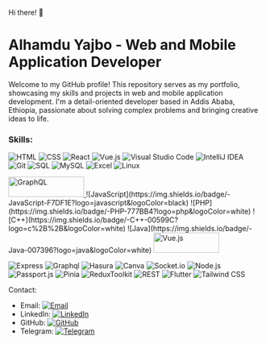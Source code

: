 Hi there! 👋

# Alhamdu Yajbo - Web and Mobile Application Developer

Welcome to my GitHub profile! This repository serves as my portfolio, showcasing my skills and projects in web and mobile application development. I'm a detail-oriented developer based in Addis Ababa, Ethiopia, passionate about solving complex problems and bringing creative ideas to life.

### Skills: 
![HTML](https://img.shields.io/badge/-HTML-E34F26?logo=html5&logoColor=white)
![CSS](https://img.shields.io/badge/-CSS-1572B6?logo=css3&logoColor=white)
![React](https://img.shields.io/badge/-React-61DAFB?logo=react&logoColor=black) 
![Vue.js](https://img.shields.io/badge/-Vue.js-4FC08D?logo=vue.js&logoColor=white)
![Visual Studio Code](https://img.shields.io/badge/-Visual_Studio_Code-007ACC?logo=visual-studio-code&logoColor=white) 
![IntelliJ IDEA](https://img.shields.io/badge/-IntelliJ_IDEA-000000?logo=intellij-idea&logoColor=white) 
![Git](https://img.shields.io/badge/-Git-F05032?logo=git&logoColor=white)
![SQL](https://img.shields.io/badge/-SQL-4479A1?logo=sql&logoColor=white)
![MySQL](https://img.shields.io/badge/-MySQL-4479A1?logo=mysql&logoColor=white) 
![Excel](https://img.shields.io/badge/-Excel-217346?logo=microsoft-excel&logoColor=white) 
![Linux](https://img.shields.io/badge/-Linux-FCC624?logo=linux&logoColor=black)

<a href="https://github.com/graphql">
  <img src="https://img.shields.io/badge/-GraphQL-E434AA?logo=graphql&logoColor=white" alt="GraphQL" width="150" height="40">
</a>
![JavaScript](https://img.shields.io/badge/-JavaScript-F7DF1E?logo=javascript&logoColor=black) 
![PHP](https://img.shields.io/badge/-PHP-777BB4?logo=php&logoColor=white)
![C++](https://img.shields.io/badge/-C++-00599C?logo=c%2B%2B&logoColor=white) 
![Java](https://img.shields.io/badge/-Java-007396?logo=java&logoColor=white)
<a href="https://github.com/vuejs">
  <img src="https://img.shields.io/badge/-Vue.js-4FC08D?logo=vue.js&logoColor=white" alt="Vue.js" width="130" height="40">
</a>

![Express](https://img.shields.io/badge/-Express-FCC624?logo=express&logoColor=black)
![Graphql](https://img.shields.io/badge/-GraphQL-E434AA?logo=graphql&logoColor=white) 
![Hasura](https://img.shields.io/badge/-Hasura-FF5722?logo=hasura&logoColor=white)
![Canva](https://img.shields.io/badge/-Canva-00C4CC?logo=canva&logoColor=white)
![Socket.io](https://img.shields.io/badge/-Socket.io-010101?logo=socket.io&logoColor=white)
![Node.js](https://img.shields.io/badge/-Node.js-339933?logo=node.js&logoColor=white)
![Passport.js](https://img.shields.io/badge/-Passport.js-34E27A?logo=passport&logoColor=white)
![Pinia](https://img.shields.io/badge/-Pinia-28C101?logo=pinia&logoColor=white)
![ReduxToolkit](https://img.shields.io/badge/-Redux_Toolkit-764ABC?logo=redux&logoColor=white)
![REST](https://img.shields.io/badge/-REST-217346?logo=rest&logoColor=white) 
![Flutter](https://img.shields.io/badge/-Flutter-02569B?logo=flutter&logoColor=white)
![Tailwind CSS](https://img.shields.io/badge/-Tailwind_CSS-38B2AC?logo=tailwind-css&logoColor=white)

Contact:
- Email: [![Email](https://img.shields.io/badge/Email-Message-blue?logo=email&style=social)](mailto:www.alex94lykam@gmail.com)
- LinkedIn: [![LinkedIn](https://img.shields.io/badge/LinkedIn-Connect-blue?logo=linkedin&style=social)](www.linkedin.com/in/alhamdu-yajbo-5aa8b821a)
- GitHub: [![GitHub](https://img.shields.io/badge/GitHub-Follow-black?logo=github&style=social)](https://github.com/Lykamopia)
- Telegram: [![Telegram](https://img.shields.io/badge/Telegram-Message-blue?logo=telegram&style=social)](https://t.me/alex94lykam)

